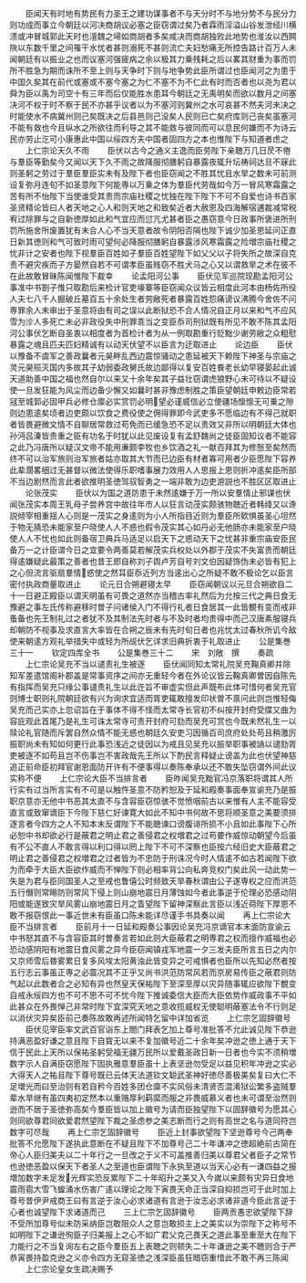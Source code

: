 <!-- { "loadSidebar": true } -->
　　臣闻天有时地有势民有力圣王之建功谋事者不与天分时不与地分势不与民分力则功成而事立今朝廷以河决商胡议必塞之臣窃谓过矣乃者霖雨淫溢山谷发泄经川横溃或冲冒城郭此天时也澶魏之埽如商胡者多矣咸决而商胡独败此地势也淮汝以西闗陜以东数千里之间罹干水忧者甚则溺死不甚则流亡夫妇愁痛无所控告路计百万人未闻朝廷有以振业之也而议塞河强疲病之余以极其力乗残耗之后以畧其财重为事而罚所不胜急为期而诛所不至上则与天争时下则与地争势此臣所谓过也臣闻河之为患于中国久矣其在前代或塞或不塞今塞之为仁不塞不为不仁此有时而否者也以尧为君以舜为臣以禹为司空十有三年而后仅能胜水患耳今朝廷之无禹明矣而欲以数月之间塞决河不权于时不察于民不亦甚乎议者以为不塞河则冀州之水可哀甚不然夫河未决之时能使水不病冀州则己矣既决之后县邑则己没矣人民则已亡矣府库则己丧矣虽塞河不能有救也今且纵水之所欲往而利导之其不能救与彼同而可以息民何嫌而不为诗云民亦劳止汔可小康惠此中国以绥四方夫中国者固四方之本也惟陛下与知道者虑之
　　上仁宗论天久不雨
　　臣伏以古今之通义主逸而臣劳陛下亲聴万几日昃不倦与羣臣等勤矣今又闻以天下久不雨之故降服彻膳躬自暴露夜辄升坛祷祠达旦不寐此则圣躬之劳过于羣臣羣臣实未有及陛下者也臣窃闻之不胜其忧且水旱之数未可前测设复弥月连旬不如圣意陛下何能専以万乗之体为羣臣代劳哉如今万一冒风寒霜露之苦有所不怡陛下当使谁受其责而宗庙社稷之忧独在陛下陛下不可不自爱也诗书百家圣贤精论皆曰人者天地之心人和则天地之和致矣近者大赦恩及四海解宿逋裁减常税宥过除罪与之自新徳厚如此和气宜应而愆亢尤甚者臣之愚窃意今日政事所褒进所刑罚所施舍所废置犹有未合人心不当天意者故令阴阳否隔也陛下诚少加圣恩延问正直日新其徳则和气可致时雨可望何必降服彻膳躬自暴露涉风寒霜露之险増宗庙社稷之忧非计之安者也陛下视羣臣百姓如子羣臣百姓望陛下如父父以子将失所之故深自克责不避灾疾而子方晏然自若不可谓孝臣虽贱窃不胜犬马之心又以谓救旱之术在彼不在此故敢冒昧陈闻惟陛下裁幸
　　论孟阳河公事
　　臣伏见军巡院现勘孟阳河公事准中书劄子惟只取勘后来检计官吏壕寨等臣窃闻众议皆云相度此河本由杨佐所役人夫七八千人掘破丘墓百五十余处生者劳敝死者暴露百姓怨痛谤议沸腾今舍佐不问専罪余人未审出于圣意将由有司之误以此断狱恐不合人情况自正月以来和气不应风雪为沴人多死亡未必非政役失中刑罪乖当之变臣忝司刑狱既有所见不敢不陈其孟阳河公事伏乞断自圣衷以相度者为首检计者为从一例取勘重行贬黜少谢劳敝之众粗慰暴露之魂且匹夫匹妇精诚有以动天伏望不以臣言为迂取进止
　　论边臣
　　臣伏以豫备不虞军之善政曩者元昊畔乱西边震惊骚动之患延被天下赖陛下神圣与宗庙之灵元昊殒灭国内多故其子幼弱委政舅氏故边鄙得以复安百姓飬老长幼早寝晏起此诚天道助善中国之福也然自尔以来又十余年矣其子益壮窃谓虎狼野心未可待以不疑设使一旦发狂能为风尘而边备少懈又如曩时甚非豫虑制胜之策臣望朝廷申敕边臣常若冦至城郭必固甲兵必修仓廪必实赏罚必明望必谨威信必立使疆场懔懔无可乗之隙则边患逺矣顷者边吏颇以饮食之费役使之佣得罪即今武吏多不愿临边有不得己就职者皆畏避微文情不自聊居常救过苟免而已缓急恐不足以责效又非所以明朝廷大体也孙沔吕溱皆贵重之臣有功名于时犹以此见废设复有孟舒魏尚之徒臣固知议者不能容之此乃冯唐所以疑汉文帝不能用亷颇李牧也乡饮酒之礼一献百拜其为修慤至矣然而终不可以治军旅则治军旅者姑亦取其大节而已边臣有材者寡可用者少臣愿陛下容养此辈濶畧细过无甚督以微法使得乐职嗜事展力效用人人思报上恩则折冲逺矣臣所部不当边剧然而言此者欲推明圣徳驾驭智勇之一端非敢为边吏游説也不胜区区取进止
　　论张茂实
　　臣伏以为国之道防患于未然逺嫌于万一所以安羣情止邪谋也伏闻张茂实本周王乳母子尝养宫中故往年市人以狂言动茂实颇骇物聴近者韩绛又以谗説倾宰相重揺人心则是一茂实之身逺则为小人所指目近则为羣臣所欵惧虽圣心坦然于物无猜恐未能家至户晓使人人不惑也假令茂实其心如丹必无他肠亦未能家至户晓使人人不忧也如此则备宿卫典兵马适足以启天下之惑动天下之忧甚非重宗庙安臣民备万一之计臣谓今日之宜要令两善莫若解茂实兵权处以外郡于茂实不失富贵而朝廷得逺嫌疑此最策之善者也昔王郎自称刘子舆卢芳自号刘文伯因疑饰伪未必皆有犯上之心但流言驱扇羣情惑使之然耳臣忝近列方当逺出心之所疑不敢不极论乞以臣言密付执政商量取进止
　　论元日合朔避寝太早
　　臣窃闻朝议以元旦合朔欲自二十一日避正殿臣以谓天明虽有可畏之道然亦当稽古率礼然后为允按三代之典日食无豫避之事左氏传称避移时曽子问诸侯入门不得行礼者日食居其一此皆覩有变而戒非蚤备也先王制礼过之者犹不及其制法先时者与不及时者均贵得中而己汉唐素服寝兵却朝防不视事及求直言大率皆在合朔之辰未有先时旬日者也兆忧太过春秋所讥今敌使来朝逺方观礼举措失中或轻为所觇伏乞详求旧典折衷于礼取进止
　　公是集巻三十一
　　钦定四库全书
　　公是集巻三十二
　　宋　刘敞　撰
　　奏疏
　　上仁宗论吴充不当以谴责礼生被逐
　　臣伏闻同知太常礼院吴充鞠真卿并除知军差遣馆阁补郡盖是常事资序之间亦无重轻今者在外论议皆云鞠真卿曽因自陈先有指挥而吴充只缘公事谴责礼生以此迕旨不审虚实但此声既布此体可惜何者吴充官则博士职则礼院朝廷欲有兴为询求宜适而胥吏辄敢擅发印状曽不禀问此则岂惟轻侮吴充而己实亦上忽诏旨在于事体不得不怪而太常寺长官初不纠按开封府受牒又曲为容庇观此首尾乃是礼生可诛太常寺可责开封府可劾而吴充可赏也今既未然礼生一以赎论礼官随而斥罢自然众情不能无惑也朝廷久安吏习因循百司庶府处处苟且稍激厉振职尚未有知如何更行此事恐浅近之徒因以为戒且见吴充以振举职事被謪以谴劾胥吏被逐不如苟且岂不伤事岂不害政哉先王所以下酌民言释疑止谤盖为此也伏望神慈追正前命臣初拜官谢恩面防开许有不便事得以奏陈奉承以还不敢失坠窃谓外间此议实称不便
　　上仁宗论大臣不当排言者
　　臣昨闻吴充黜官冯京落职将谓其人所行实有过当所言实有不可是以触忤圣意不防矜恕及于延和殿奏事面奉宣谕充乃是振职京意亦无他中书恶其太直不与含容臣窃惊骇不觉愤咽前古以来惟有人主不能容受直言或致窜谪臣下今陛下慈仁好谏寛大如此不知中书何故不思将顺圣意之美要须排逐言者今四方之人不知本末反谓陛下不能聴谏口谤腹诽所损不小且如此事陛下心所必恕中书却欲必行是蔽君之明止君之善侵君之权増君之过苟要作威惊动朝望今后虽有不公不直人不敢言得以利口得以罔上陛下不可不深察也臣按六经旧史大臣蔽君之明止君之善侵君之权増君之过者皆为不忠防于刑诛况今时人情逺不如古若闻陛下欲为而牵于大臣大臣欲作威而不惮陛下则必相率背公向私奔竞权门矣此风一动此势一失是为君与臣同国圣人之至戒也鲁僖公时频致天旱春秋谓由公子遂専权之应而洪范五行僭则常晹防则常风下侵上则山崩地震日月薄蚀如今者此事逆于伦理必恐感动阴阳或能遂致灾旱风雾山崩地震日月之眚望陛下留神深察此言臣以浅近荷陛下厚恩不敢不报窃恨此一事近世未有臣虽口陈未能详尽谨手书具奏以闻
　　再上仁宗论大臣不当排言者
　　臣前月十一日延和殿奏公事因论吴充冯京谪官本末面防宣谕云中书怒其直不与含容臣其时曽奏言若如此则大臣蔽君之明専君之权而擅作威福也必恐动感阴阳有地震日食风雾之异今臣窃闻镇戎军地震一夕三发夫臣所言五日之内尔又京师雪后昬雾累日复多风埃太阳黄浊此皆变异之可戒惧者也臣所以先知必然者按五行志云事虽正専之必震况其不正乎又尚书洪范防常风若而京房易传臣之蔽君则防气起以此数者合之必知有异也然皇天保祐陛下至深至厚以灾异随事辄应欲陛下覩变自戒永绥四方也不可不思不可不忧今陛下推诚委信大臣而大臣依势作威政事不平如此甚众在外畏惮己非常时陛下宜深究天地之意收揽威权无使聪明蔽塞法令不行则足以消伏灾异矣臣前己奏陈故敢再述所闻特乞留中详加省览
　　上仁宗乞固辞徽号
　　臣伏见宰臣率文武百官诣东上閤门拜表乞加上尊号准批答不允此诚见陛下恭逊持满恶盈好谦之意且陛下自寳无以来不复加徽号近二十余年矣冲逊之徳上通于天下信于民此上天所以保祐圣躬受福无疆万民所以爱戴圣政日新一日者也今实不须稍増数字示人自满臣窃愿陛下固执雅意羣臣虽十上表坚逊勿受足以益见积年冲逊之实必大得天人之祐且陛下尊号既已云体天法道钦文聪武圣神好徳尽善极美矣复曰大仁不足増光而曰至治则有若自矜今百姓多团仓廪不实风俗未清贤否混淆狱讼繁多盗贼羣辈水旱继有虽四夷初定然本以重赂厚利羁縻而服之非畏威慕义者也未可谓至治然则逊而不居于圣徳弥高矣今羣臣皆以加上徽号为请而臣独望陛下以固辞徽号为愿其心则同欲尊君同欲爱君然望陛下裁之圣虑参之美志断而行之则有高世之名与道同符岂数字可尽哉
　　再上仁宗乞固辞徽号
　　臣近上封事欲望陛下坚逊尊号今己两奉批答不允愿陛下遂执此意断在不疑且陛下不加尊号己二十年谦冲之徳超絶前古简在帝心人臣归美夫以二十年行之一旦改之于义不可盖推善归美以尊君父者臣子之常节也逊徳恶盈以保天下者圣人之至道也臣谓陛下永执至道以当天心必有一谦四益之报増加数字未足发光辉实恐反累陛下二十年昭升之美又入今嵗以来颇有灾异日食地震雨雹大雪飞蝗涌水伤害广逺以理论之陛下寅畏天命正当深自抑损岂可于此时加上尊号昔伊尹戒商王曰有言逆于汝心必求诸道有言逊于汝志必求诸非道今臣此言逆于心者也诚望陛下求诸道而己
　　三上仁宗乞固辞徽号
　　臣两贡愚忠欲望陛下辞不受所加尊号似未防采纳臣岂敢阻众人之意岂敢损主上之美实以为崇陛下之称号不如明陛下之谦逊徇臣子归美报上之心不如广君父克己畏天之道此事至重至大在陛下力能行之不当复询左右之臣今羣臣五上表聴之则顿失二十年谦逊之美不聴则合于严恭寅畏持盈克逊之义亦令四方无窥圣徳之浅深臣虽狂暗窃重惜此不敢不再三陈闻
　　上仁宗论皇女生疏决赐予

